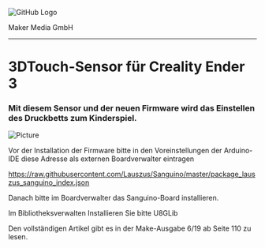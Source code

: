 ![GitHub Logo](http://www.heise.de/make/icons/make_logo.png) 

Maker Media GmbH 
*** 

# 3DTouch-Sensor für Creality Ender 3 

### Mit diesem Sensor und der neuen Firmware wird das Einstellen des Druckbetts zum Kinderspiel.

![Picture](https://github.com/MakeMagazinDE/CrealitySensor/blob/master/Ender.png)

Vor der Installation der Firmware bitte in den Voreinstellungen der Arduino-IDE diese Adresse als externen Boardverwalter eintragen

 https://raw.githubusercontent.com/Lauszus/Sanguino/master/package_lauszus_sanguino_index.json

Danach bitte im Boardverwalter das Sanguino-Board installieren.

Im Bibliotheksverwalten Installieren Sie bitte U8GLib

Den vollständigen Artikel gibt es in der Make-Ausgabe 6/19 ab Seite 110 zu lesen. 
